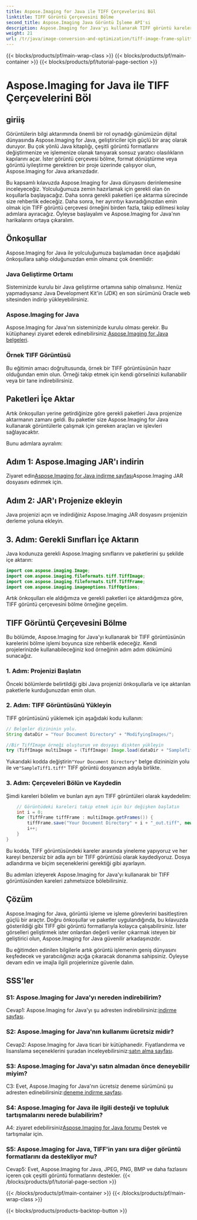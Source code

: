 ```yaml
---
title: Aspose.Imaging for Java ile TIFF Çerçevelerini Böl
linktitle: TIFF Görüntü Çerçevesini Bölme
second_title: Aspose.Imaging Java Görüntü İşleme API'si
description: Aspose.Imaging for Java'yı kullanarak TIFF görüntü karelerini nasıl böleceğinizi öğrenin. Geliştiriciler için önkoşullar, kod örneği ve SSS içeren adım adım kılavuz.
weight: 21
url: /tr/java/image-conversion-and-optimization/tiff-image-frame-splitting/
---
```


{{< blocks/products/pf/main-wrap-class >}}
{{< blocks/products/pf/main-container >}}
{{< blocks/products/pf/tutorial-page-section >}}

# Aspose.Imaging for Java ile TIFF Çerçevelerini Böl

## giriiş

Görüntülerin bilgi aktarımında önemli bir rol oynadığı günümüzün dijital dünyasında Aspose.Imaging for Java, geliştiriciler için güçlü bir araç olarak duruyor. Bu çok yönlü Java kitaplığı, çeşitli görüntü formatlarını değiştirmenize ve işlemenize olanak tanıyarak sonsuz yaratıcı olasılıkların kapılarını açar. İster görüntü çerçevesi bölme, format dönüştürme veya görüntü iyileştirme gerektiren bir proje üzerinde çalışıyor olun, Aspose.Imaging for Java arkanızdadır.

Bu kapsamlı kılavuzda Aspose.Imaging for Java dünyasını derinlemesine inceleyeceğiz. Yolculuğumuza zemin hazırlamak için gerekli olan ön koşullarla başlayacağız. Daha sonra gerekli paketleri içe aktarma sürecinde size rehberlik edeceğiz. Daha sonra, her ayrıntıyı kavradığınızdan emin olmak için TIFF görüntü çerçevesi örneğini birden fazla, takip edilmesi kolay adımlara ayıracağız. Öyleyse başlayalım ve Aspose.Imaging for Java'nın harikalarını ortaya çıkaralım.

## Önkoşullar

Aspose.Imaging for Java ile yolculuğumuza başlamadan önce aşağıdaki önkoşullara sahip olduğunuzdan emin olmanız çok önemlidir:

### Java Geliştirme Ortamı
Sisteminizde kurulu bir Java geliştirme ortamına sahip olmalısınız. Henüz yapmadıysanız Java Development Kit'in (JDK) en son sürümünü Oracle web sitesinden indirip yükleyebilirsiniz.

### Aspose.Imaging for Java
 Aspose.Imaging for Java'nın sisteminizde kurulu olması gerekir. Bu kütüphaneyi ziyaret ederek edinebilirsiniz.[Aspose.Imaging for Java belgeleri](https://reference.aspose.com/imaging/java/).

### Örnek TIFF Görüntüsü
Bu eğitimin amacı doğrultusunda, örnek bir TIFF görüntüsünün hazır olduğundan emin olun. Örneği takip etmek için kendi görselinizi kullanabilir veya bir tane indirebilirsiniz.

## Paketleri İçe Aktar

Artık önkoşulları yerine getirdiğinize göre gerekli paketleri Java projenize aktarmanın zamanı geldi. Bu paketler size Aspose.Imaging for Java kullanarak görüntülerle çalışmak için gereken araçları ve işlevleri sağlayacaktır.

Bunu adımlara ayıralım:

## Adım 1: Aspose.Imaging JAR'ı indirin

 Ziyaret edin[Aspose.Imaging for Java indirme sayfası](https://releases.aspose.com/imaging/java/)Aspose.Imaging JAR dosyasını edinmek için.

## Adım 2: JAR'ı Projenize ekleyin

Java projenizi açın ve indirdiğiniz Aspose.Imaging JAR dosyasını projenizin derleme yoluna ekleyin.

## 3. Adım: Gerekli Sınıfları İçe Aktarın

Java kodunuza gerekli Aspose.Imaging sınıflarını ve paketlerini şu şekilde içe aktarın:

```java
import com.aspose.imaging.Image;
import com.aspose.imaging.fileformats.tiff.TiffImage;
import com.aspose.imaging.fileformats.tiff.TiffFrame;
import com.aspose.imaging.imageoptions.TiffOptions;
```

Artık önkoşulları ele aldığımıza ve gerekli paketleri içe aktardığımıza göre, TIFF görüntü çerçevesini bölme örneğine geçelim.

## TIFF Görüntü Çerçevesini Bölme

Bu bölümde, Aspose.Imaging for Java'yı kullanarak bir TIFF görüntüsünün karelerini bölme işlemi boyunca size rehberlik edeceğiz. Kendi projelerinizde kullanabileceğiniz kod örneğinin adım adım dökümünü sunacağız.

### 1. Adım: Projenizi Başlatın
Önceki bölümlerde belirtildiği gibi Java projenizi önkoşullarla ve içe aktarılan paketlerle kurduğunuzdan emin olun.

### 2. Adım: TIFF Görüntüsünü Yükleyin
TIFF görüntüsünü yüklemek için aşağıdaki kodu kullanın:

```java
// Belgeler dizininin yolu.
String dataDir = "Your Document Directory" + "ModifyingImages/";

//Bir TiffImage örneği oluşturun ve dosyayı diskten yükleyin
try (TiffImage multiImage = (TiffImage) Image.load(dataDir + "SampleTiff1.tiff")) {
```

 Yukarıdaki kodda değiştirin`"Your Document Directory"` belge dizininizin yolu ile ve`"SampleTiff1.tiff"` TIFF görüntü dosyanızın adıyla birlikte.

### 3. Adım: Çerçeveleri Bölün ve Kaydedin
Şimdi kareleri bölelim ve bunları ayrı ayrı TIFF görüntüleri olarak kaydedelim:

```java
    // Görüntüdeki kareleri takip etmek için bir değişken başlatın
    int i = 0;
    for (TiffFrame tiffFrame : multiImage.getFrames()) {
        tiffFrame.save("Your Document Directory" + i + "_out.tiff", new TiffOptions(TiffExpectedFormat.TiffJpegRgb));
        i++;
    }
}
```

Bu kodda, TIFF görüntüsündeki kareler arasında yineleme yapıyoruz ve her kareyi benzersiz bir adla ayrı bir TIFF görüntüsü olarak kaydediyoruz. Dosya adlandırma ve biçim seçeneklerini gerektiği gibi ayarlayın.

Bu adımları izleyerek Aspose.Imaging for Java'yı kullanarak bir TIFF görüntüsünden kareleri zahmetsizce bölebilirsiniz.

## Çözüm

Aspose.Imaging for Java, görüntü işleme ve işleme görevlerini basitleştiren güçlü bir araçtır. Doğru önkoşullar ve paketler uygulandığında, bu kılavuzda gösterildiği gibi TIFF gibi görüntü formatlarıyla kolayca çalışabilirsiniz. İster görselleri geliştirmek ister onlardan değerli veriler çıkarmak isteyen bir geliştirici olun, Aspose.Imaging for Java güvenilir arkadaşınızdır.

Bu eğitimden edinilen bilgilerle artık görüntü işlemenin geniş dünyasını keşfedecek ve yaratıcılığınızı açığa çıkaracak donanıma sahipsiniz. Öyleyse devam edin ve imajla ilgili projelerinize güvenle dalın.

## SSS'ler

### S1: Aspose.Imaging for Java'yı nereden indirebilirim?

 Cevap1: Aspose.Imaging for Java'yı şu adresten indirebilirsiniz:[indirme sayfası](https://releases.aspose.com/imaging/java/).

### S2: Aspose.Imaging for Java'nın kullanımı ücretsiz midir?

 Cevap2: Aspose.Imaging for Java ticari bir kütüphanedir. Fiyatlandırma ve lisanslama seçeneklerini şuradan inceleyebilirsiniz:[satın alma sayfası](https://purchase.aspose.com/buy).

### S3: Aspose.Imaging for Java'yı satın almadan önce deneyebilir miyim?

 C3: Evet, Aspose.Imaging for Java'nın ücretsiz deneme sürümünü şu adresten edinebilirsiniz:[deneme indirme sayfası](https://releases.aspose.com/).

### S4: Aspose.Imaging for Java ile ilgili desteği ve topluluk tartışmalarını nerede bulabilirim?

 A4: ziyaret edebilirsiniz[Aspose.Imaging for Java forumu](https://forum.aspose.com/) Destek ve tartışmalar için.

### S5: Aspose.Imaging for Java, TIFF'in yanı sıra diğer görüntü formatlarını da destekliyor mu?

Cevap5: Evet, Aspose.Imaging for Java, JPEG, PNG, BMP ve daha fazlasını içeren çok çeşitli görüntü formatlarını destekler.
{{< /blocks/products/pf/tutorial-page-section >}}

{{< /blocks/products/pf/main-container >}}
{{< /blocks/products/pf/main-wrap-class >}}

{{< blocks/products/products-backtop-button >}}
